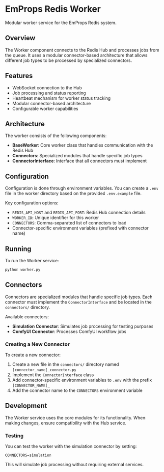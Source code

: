 # EmProps Redis Worker

Modular worker service for the EmProps Redis system.

## Overview

The Worker component connects to the Redis Hub and processes jobs from the queue. It uses a modular connector-based architecture that allows different job types to be processed by specialized connectors.

## Features

- WebSocket connection to the Hub
- Job processing and status reporting
- Heartbeat mechanism for worker status tracking
- Modular connector-based architecture
- Configurable worker capabilities

## Architecture

The worker consists of the following components:

- **BaseWorker**: Core worker class that handles communication with the Redis Hub
- **Connectors**: Specialized modules that handle specific job types
- **ConnectorInterface**: Interface that all connectors must implement

## Configuration

Configuration is done through environment variables. You can create a `.env` file in the worker directory based on the provided `.env.example` file.

Key configuration options:

- `REDIS_API_HOST` and `REDIS_API_PORT`: Redis Hub connection details
- `WORKER_ID`: Unique identifier for this worker
- `CONNECTORS`: Comma-separated list of connectors to load
- Connector-specific environment variables (prefixed with connector name)

## Running

To run the Worker service:

```bash
python worker.py
```

## Connectors

Connectors are specialized modules that handle specific job types. Each connector must implement the `ConnectorInterface` and be located in the `connectors/` directory.

Available connectors:

- **Simulation Connector**: Simulates job processing for testing purposes
- **ComfyUI Connector**: Processes ComfyUI workflow jobs

### Creating a New Connector

To create a new connector:

1. Create a new file in the `connectors/` directory named `[connector_name]_connector.py`
2. Implement the `ConnectorInterface` class
3. Add connector-specific environment variables to `.env` with the prefix `[CONNECTOR_NAME]_`
4. Add the connector name to the `CONNECTORS` environment variable

## Development

The Worker service uses the core modules for its functionality. When making changes, ensure compatibility with the Hub service.

### Testing

You can test the worker with the simulation connector by setting:

```
CONNECTORS=simulation
```

This will simulate job processing without requiring external services.
